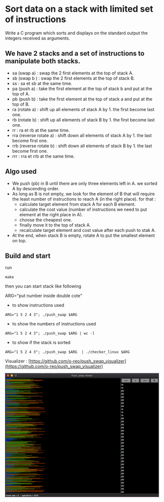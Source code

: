 # Sort data on a stack with limited set of instructions
 Write a C program which sorts and displays on the standard output the integers received as arguments.

## We have 2 stacks and a set of instructions to manipulate both stacks.
  - sa (swap a) : swap the 2 first elements at the top of stack A.
  - sb (swap b ) : swap the 2 first elements at the top of stack B.
  - ss : sa et sb at the same time.
  - pa (push a) :  take the  first element at the top of stack b and put at the top of A.
  - pb (push b) :  take the  first element at the top of stack a and put at the top of B.
  - ra (rotate a) : shift up all elements of stack A by 1. the first become last one.
  - rb (rotate b) : shift up all elements of stack B by 1. the first become last one.
  - rr : ra et rb at the same time.
  - rra (reverse rotate a) : shift down all elements of stack A by 1. the last become first one.
  - rrb (reverse rotate b) : shift down all elements of stack B by 1. the last become first one.
  - rrr : rra et rrb at the same time.
    
## Algo used
- We push (pb) in B until there are only three elements left in A. we sorted A by descending order.
- As long as B is not empty, we look for the element of B that will require the least number of instructions to reach A (in the right place). for that :
  - calculate target element from stack A for each B element.
  - calculate the cost value (number of instructions we need to put element at the right place in A).
  - choose the cheapest one.
  - finally move it to the top of stack A.
  - recalculate target element and cost value after each push to stak A.
 - At the end, when stack B is empty,  rotate A to put the smallest element on top.

## Build and start
run
```
make
```
then you can start stack like following

ARG="put number inside double cote"
- to show instructions used
```
ARG="1 5 2 4 3"; ./push_swap $ARG 
```
- to show the numbers of instructions used
```
ARG="1 5 2 4 3"; ./push_swap $ARG | wc -l
```
- to show if the stack is sorted
```
ARG="1 5 2 4 3"; ./push_swap $ARG  | ./checker_linux $ARG
```


Visualizer : [https://github.com/o-reo/push_swap_visualizer](https://github.com/o-reo/push_swap_visualizer)

![visualizer gif](visualizer.gif)
 
